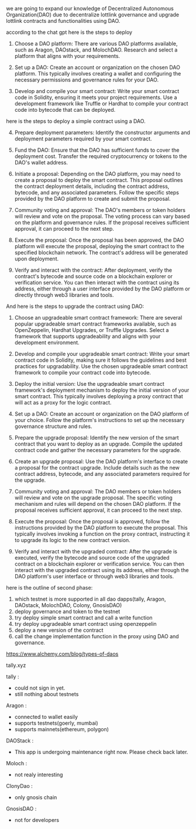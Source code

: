 we are going to expand our knowledge of Decentralized Autonomous Organization(DAO) due to decentralize lottlink governance and upgrade lottlink contracts and functionalities using DAO.


according to the chat gpt here is the steps to deploy 

1. Choose a DAO platform: There are various DAO platforms available, such as Aragon, DAOstack, and MolochDAO. Research and select a platform that aligns with your requirements.

2. Set up a DAO: Create an account or organization on the chosen DAO platform. This typically involves creating a wallet and configuring the necessary permissions and governance rules for your DAO.

3. Develop and compile your smart contract: Write your smart contract code in Solidity, ensuring it meets your project requirements. Use a development framework like Truffle or Hardhat to compile your contract code into bytecode that can be deployed.

here is the steps to deploy a simple contract using a DAO.

4. Prepare deployment parameters: Identify the constructor arguments and deployment parameters required by your smart contract. 

5. Fund the DAO: Ensure that the DAO has sufficient funds to cover the deployment cost. Transfer the required cryptocurrency or tokens to the DAO's wallet address.

6. Initiate a proposal: Depending on the DAO platform, you may need to create a proposal to deploy the smart contract. This proposal outlines the contract deployment details, including the contract address, bytecode, and any associated parameters. Follow the specific steps provided by the DAO platform to create and submit the proposal.

7. Community voting and approval: The DAO's members or token holders will review and vote on the proposal. The voting process can vary based on the platform and governance rules. If the proposal receives sufficient approval, it can proceed to the next step.

8. Execute the proposal: Once the proposal has been approved, the DAO platform will execute the proposal, deploying the smart contract to the specified blockchain network. The contract's address will be generated upon deployment.

9. Verify and interact with the contract: After deployment, verify the contract's bytecode and source code on a blockchain explorer or verification service. You can then interact with the contract using its address, either through a user interface provided by the DAO platform or directly through web3 libraries and tools.


And here is the steps to upgrade the contract using DAO:

1. Choose an upgradeable smart contract framework: There are several popular upgradeable smart contract frameworks available, such as OpenZeppelin, Hardhat Upgrades, or Truffle Upgrades. Select a framework that supports upgradeability and aligns with your development environment.

2. Develop and compile your upgradeable smart contract: Write your smart contract code in Solidity, making sure it follows the guidelines and best practices for upgradability. Use the chosen upgradeable smart contract framework to compile your contract code into bytecode.

3. Deploy the initial version: Use the upgradeable smart contract framework's deployment mechanism to deploy the initial version of your smart contract. This typically involves deploying a proxy contract that will act as a proxy for the logic contract.

4. Set up a DAO: Create an account or organization on the DAO platform of your choice. Follow the platform's instructions to set up the necessary governance structure and rules.

5. Prepare the upgrade proposal: Identify the new version of the smart contract that you want to deploy as an upgrade. Compile the updated contract code and gather the necessary parameters for the upgrade.

6. Create an upgrade proposal: Use the DAO platform's interface to create a proposal for the contract upgrade. Include details such as the new contract address, bytecode, and any associated parameters required for the upgrade.

7. Community voting and approval: The DAO members or token holders will review and vote on the upgrade proposal. The specific voting mechanism and rules will depend on the chosen DAO platform. If the proposal receives sufficient approval, it can proceed to the next step.

8. Execute the proposal: Once the proposal is approved, follow the instructions provided by the DAO platform to execute the proposal. This typically involves invoking a function on the proxy contract, instructing it to upgrade its logic to the new contract version.

9. Verify and interact with the upgraded contract: After the upgrade is executed, verify the bytecode and source code of the upgraded contract on a blockchain explorer or verification service. You can then interact with the upgraded contract using its address, either through the DAO platform's user interface or through web3 libraries and tools.






here is the outline of second phase:

1. which testnet is more supported in all dao dapps(tally, Aragon, DAOstack, MolochDAO, Colony, GnosisDAO)
2. deploy governance and token to the testnet
3. try deploy simple smart contract and call a write function
4. try deploy upgradeable smart contract using openzeppelin
5. deploy a new version of the contract
6. call the change implementation function in the proxy using DAO and governance.


https://www.alchemy.com/blog/types-of-daos

tally.xyz

tally : 
- could not sign in yet.
- still nothing about testnets

Aragon : 
- connected to wallet easily
- supports testnets(goerly, mumbai)
- supports mainnets(ethereum, polygon)

DAOStack :
- This app is undergoing maintenance right now. Please check back later.

Moloch :
- not realy interesting

ClonyDao :
- only gnosis chain

GnosisDAO :
- not for developers 